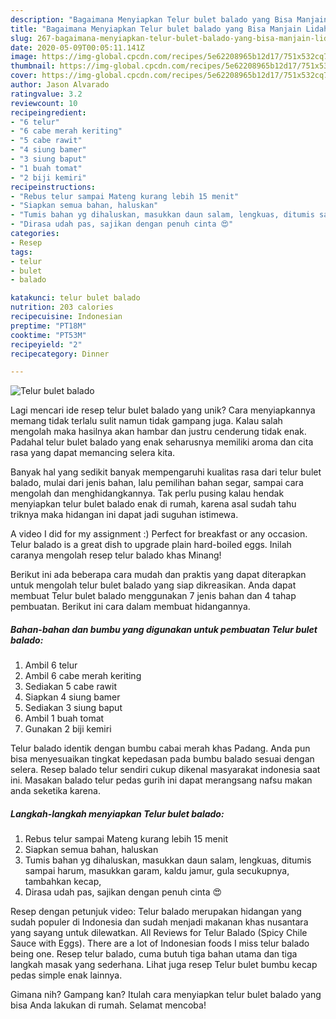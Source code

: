 ```yaml
---
description: "Bagaimana Menyiapkan Telur bulet balado yang Bisa Manjain Lidah"
title: "Bagaimana Menyiapkan Telur bulet balado yang Bisa Manjain Lidah"
slug: 267-bagaimana-menyiapkan-telur-bulet-balado-yang-bisa-manjain-lidah
date: 2020-05-09T00:05:11.141Z
image: https://img-global.cpcdn.com/recipes/5e62208965b12d17/751x532cq70/telur-bulet-balado-foto-resep-utama.jpg
thumbnail: https://img-global.cpcdn.com/recipes/5e62208965b12d17/751x532cq70/telur-bulet-balado-foto-resep-utama.jpg
cover: https://img-global.cpcdn.com/recipes/5e62208965b12d17/751x532cq70/telur-bulet-balado-foto-resep-utama.jpg
author: Jason Alvarado
ratingvalue: 3.2
reviewcount: 10
recipeingredient:
- "6 telur"
- "6 cabe merah keriting"
- "5 cabe rawit"
- "4 siung bamer"
- "3 siung baput"
- "1 buah tomat"
- "2 biji kemiri"
recipeinstructions:
- "Rebus telur sampai Mateng kurang lebih 15 menit"
- "Siapkan semua bahan, haluskan"
- "Tumis bahan yg dihaluskan, masukkan daun salam, lengkuas, ditumis sampai harum, masukkan garam, kaldu jamur, gula secukupnya, tambahkan kecap,"
- "Dirasa udah pas, sajikan dengan penuh cinta 😍"
categories:
- Resep
tags:
- telur
- bulet
- balado

katakunci: telur bulet balado 
nutrition: 203 calories
recipecuisine: Indonesian
preptime: "PT18M"
cooktime: "PT53M"
recipeyield: "2"
recipecategory: Dinner

---
```



![Telur bulet balado](https://img-global.cpcdn.com/recipes/5e62208965b12d17/751x532cq70/telur-bulet-balado-foto-resep-utama.jpg)

Lagi mencari ide resep telur bulet balado yang unik? Cara menyiapkannya memang tidak terlalu sulit namun tidak gampang juga. Kalau salah mengolah maka hasilnya akan hambar dan justru cenderung tidak enak. Padahal telur bulet balado yang enak seharusnya memiliki aroma dan cita rasa yang dapat memancing selera kita.

Banyak hal yang sedikit banyak mempengaruhi kualitas rasa dari telur bulet balado, mulai dari jenis bahan, lalu pemilihan bahan segar, sampai cara mengolah dan menghidangkannya. Tak perlu pusing kalau hendak menyiapkan telur bulet balado enak di rumah, karena asal sudah tahu triknya maka hidangan ini dapat jadi suguhan istimewa.

A video I did for my assignment :) Perfect for breakfast or any occasion. Telur balado is a great dish to upgrade plain hard-boiled eggs. Inilah caranya mengolah resep telur balado khas Minang!


Berikut ini ada beberapa cara mudah dan praktis yang dapat diterapkan untuk mengolah telur bulet balado yang siap dikreasikan. Anda dapat membuat Telur bulet balado menggunakan 7 jenis bahan dan 4 tahap pembuatan. Berikut ini cara dalam membuat hidangannya.

<!--inarticleads1-->

##### Bahan-bahan dan bumbu yang digunakan untuk pembuatan Telur bulet balado:

1. Ambil 6 telur
1. Ambil 6 cabe merah keriting
1. Sediakan 5 cabe rawit
1. Siapkan 4 siung bamer
1. Sediakan 3 siung baput
1. Ambil 1 buah tomat
1. Gunakan 2 biji kemiri


Telur balado identik dengan bumbu cabai merah khas Padang. Anda pun bisa menyesuaikan tingkat kepedasan pada bumbu balado sesuai dengan selera. Resep balado telur sendiri cukup dikenal masyarakat indonesia saat ini. Masakan balado telur pedas gurih ini dapat merangsang nafsu makan anda seketika karena. 

<!--inarticleads2-->

##### Langkah-langkah menyiapkan Telur bulet balado:

1. Rebus telur sampai Mateng kurang lebih 15 menit
1. Siapkan semua bahan, haluskan
1. Tumis bahan yg dihaluskan, masukkan daun salam, lengkuas, ditumis sampai harum, masukkan garam, kaldu jamur, gula secukupnya, tambahkan kecap,
1. Dirasa udah pas, sajikan dengan penuh cinta 😍


Resep dengan petunjuk video: Telur balado merupakan hidangan yang sudah populer di Indonesia dan sudah menjadi makanan khas nusantara yang sayang untuk dilewatkan. All Reviews for Telur Balado (Spicy Chile Sauce with Eggs). There are a lot of Indonesian foods I miss telur balado being one. Resep telur balado, cuma butuh tiga bahan utama dan tiga langkah masak yang sederhana. Lihat juga resep Telur bulet bumbu kecap pedas simple enak lainnya. 

Gimana nih? Gampang kan? Itulah cara menyiapkan telur bulet balado yang bisa Anda lakukan di rumah. Selamat mencoba!
